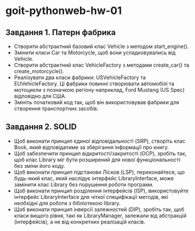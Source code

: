# goit-pythonweb-hw-01

## Завдання 1. Патерн фабрика
- Створити абстрактний базовий клас Vehicle з методом start_engine().
- Змінити класи Car та Motorcycle, щоб вони успадковувались від Vehicle.
- Створити абстрактний клас VehicleFactory з методами create_car() та create_motorcycle().
- Реалізувати два класи фабрики: USVehicleFactory та EUVehicleFactory. Ці фабрики повинні створювати автомобілі та мотоцикли з позначкою регіону наприклад, Ford Mustang (US Spec) відповідно для США.
- Змініть початковий код так, щоб він використовував фабрики для створення транспортних засобів.

## Завдання 2. SOLID
- Щоб виконати принцип єдиної відповідальності (SRP), створіть клас Book, який відповідатиме за зберігання інформації про книгу.
- Щоб забезпечити принцип відкритості/закритості (OCP), зробіть так, щоб клас Library міг бути розширений для нової функціональності без зміни його коду.
- Щоб виконати принцип підстанови Лісков (LSP), переконайтеся, що будь-який клас, який наслідує інтерфейс LibraryInterface, може замінити клас Library без порушення роботи програми.
- Щоб виконати принцип розділення інтерфейсів (ISP), використовуйте інтерфейс LibraryInterface для чіткої специфікації методів, які необхідні для роботи з бібліотекою library.
- Щоб виконати принцип інверсії залежностей (DIP), зробіть так, щоб класи вищого рівня, такі як LibraryManager, залежали від абстракцій (інтерфейсів), а не від конкретних реалізацій класів.